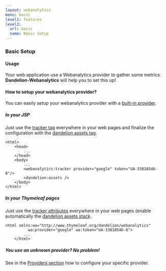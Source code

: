 ```yaml
---
layout: webanalytics
menu: basic
level1: features
level2:
  url: basic
  name: Basic Setup
---
```


### Basic Setup

#### Usage
Your web application use a Webanalytics provider to gather some metrics. **Dandelion-Webanalytics** will help you to set this up!

#### How to setup your webanalytics provider?
You can easily setup your webanalytics provider with a [built-in provider](/webanalytics/features/providers/).

##### In your JSP
Just use the [tracker tag](/webanalytics/ref/jsp/tracker.html) everywhere in your web pages and finalize the configuration with the [dandelion assets tag](/dandelion/features/assets/).

    <html>
        <head>
            ...
        </head>
        <body>
            ...
            <webanalytics:tracker provider="google" token="UA-33818546-8"/>
            <dandelion:assets />
        </body>
    </html>

##### In your Thymeleaf pages
Just use the [tracker attributes](/webanalytics/ref/thymeleaf/tracker.html) everywhere in your web pages (enable automatically the [dandelion assets stack](/dandelion/features/assets/).

	<html xmlns:wa="http://www.thymeleaf.org/dandelion/webanalytics"
              wa:provider="google" wa:token="UA-33818546-8">
            ...
        </html>

##### You use an unknown provider? No problem!
See in the [Providers section](/webanalytics/features/providers/) how to configure your specific provider.

